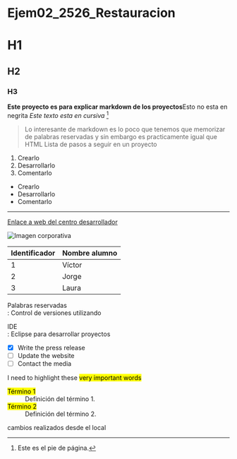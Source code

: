 # Ejem02_2526_Restauracion

# H1
## H2
### H3
**Este proyecto es para explicar markdown de los proyectos**Esto no esta en negrita
*Este texto esta en cursiva* [^1]
> Lo interesante de markdown es lo poco que tenemos que memorizar de palabras reservadas y sin embargo es practicamente igual que HTML
Lista de pasos a seguir en un proyecto
1. Crearlo
2. Desarrollarlo
3. Comentarlo

- Crearlo
- Desarrollarlo
- Comentarlo


---

[Enlace a web del centro desarrollador](https://www.gregoriofer.com)

![Imagen corporativa](https://www.gregoriofer.com/logo.jpg)

| Identificador | Nombre alumno |
| ------------- | ------------- |
| 1             | Víctor        |
| 2             | Jorge         |
| 3             | Laura         |


[^1]: Este es el pie de página.

Palabras reservadas  
: Control de versiones utilizando

IDE  
: Eclipse para desarrollar proyectos

- [x] Write the press release
- [ ] Update the website
- [ ] Contact the media

I need to highlight these <mark>very important words</mark>

<dl>
  <dt><mark>Término 1</mark></dt>
  <dd>Definición del término 1.</dd>
  
  <dt><mark>Término 2</mark></dt>
  <dd>Definición del término 2.</dd>
</dl>

cambios realizados desde el local
